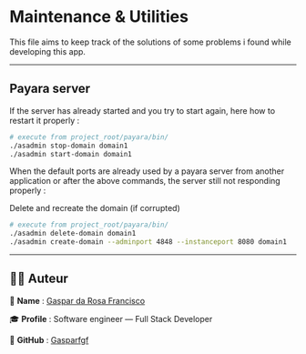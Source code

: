 # Maintenance & Utilities

This file aims to keep track of the solutions of some problems i found while developing this app.

---

## Payara server

If the server has already started and you try to start again, here how to restart it properly :

```bash
# execute from project_root/payara/bin/
./asadmin stop-domain domain1
./asadmin start-domain domain1
```

When the default ports are already used by a payara server from another application or after the above commands, the server still not responding properly :

Delete and recreate the domain (if corrupted)

```bash
# execute from project_root/payara/bin/
./asadmin delete-domain domain1
./asadmin create-domain --adminport 4848 --instanceport 8080 domain1

```

---

## 🧑‍💻 Auteur

💼 **Name** : [Gaspar da Rosa Francisco](https://www.linkedin.com/in/gaspar-francisco-5a4639203/)

🎓 **Profile** : Software engineer — Full Stack Developer

🔗 **GitHub** : [Gasparfgf](https://github.com/Gasparfgf)

